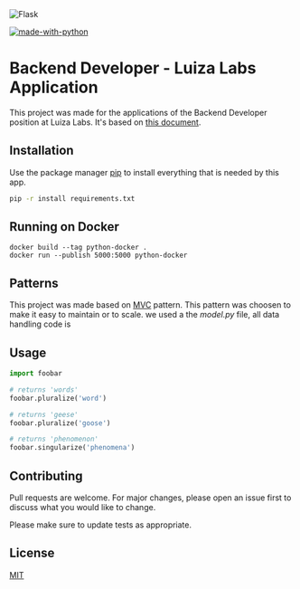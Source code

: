 <img alt="Flask" src="https://img.shields.io/badge/flask-%23000.svg?style=for-the-badge&logo=flask&logoColor=white"/>

[![made-with-python](https://img.shields.io/badge/Made%20with-Python-1f425f.svg)](https://www.python.org/)

# Backend Developer - Luiza Labs Application

This project was made for the applications of the Backend Developer position at Luiza Labs. It's based on [this document](https://docs.google.com/document/d/14MxNO1gCjBdEEM8cSMuU_Ci2R4aB6vSWpH3IViLrG84/edit).

## Installation

Use the package manager [pip](https://pip.pypa.io/en/stable/) to install everything that is needed by this app.

```bash
pip -r install requirements.txt
```

## Running on Docker
```docker
docker build --tag python-docker .
docker run --publish 5000:5000 python-docker
```

## Patterns
This project was made based on [MVC](https://pt.wikipedia.org/wiki/MVC) pattern. This pattern was choosen to make it easy to maintain or to scale. we used a the <i>model.py</i> file, all data handling code is


## Usage

```python
import foobar

# returns 'words'
foobar.pluralize('word')

# returns 'geese'
foobar.pluralize('goose')

# returns 'phenomenon'
foobar.singularize('phenomena')
```

## Contributing
Pull requests are welcome. For major changes, please open an issue first to discuss what you would like to change.

Please make sure to update tests as appropriate.

## License
[MIT](https://choosealicense.com/licenses/mit/)